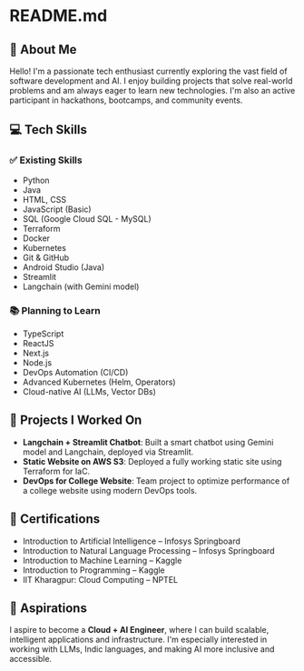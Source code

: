 # README.md

## 👋 About Me
Hello! I'm a passionate tech enthusiast currently exploring the vast field of software development and AI. I enjoy building projects that solve real-world problems and am always eager to learn new technologies. I'm also an active participant in hackathons, bootcamps, and community events.

## 💻 Tech Skills

### ✅ Existing Skills
- Python
- Java
- HTML, CSS
- JavaScript (Basic)
- SQL (Google Cloud SQL - MySQL)
- Terraform
- Docker
- Kubernetes
- Git & GitHub
- Android Studio (Java)
- Streamlit
- Langchain (with Gemini model)

### 📚 Planning to Learn
- TypeScript
- ReactJS
- Next.js
- Node.js
- DevOps Automation (CI/CD)
- Advanced Kubernetes (Helm, Operators)
- Cloud-native AI (LLMs, Vector DBs)

## 🚀 Projects I Worked On
- **Langchain + Streamlit Chatbot**: Built a smart chatbot using Gemini model and Langchain, deployed via Streamlit.
- **Static Website on AWS S3**: Deployed a fully working static site using Terraform for IaC.
- **DevOps for College Website**: Team project to optimize performance of a college website using modern DevOps tools.

## 📜 Certifications
- Introduction to Artificial Intelligence – Infosys Springboard
- Introduction to Natural Language Processing – Infosys Springboard
- Introduction to Machine Learning – Kaggle
- Introduction to Programming – Kaggle
- IIT Kharagpur: Cloud Computing – NPTEL

## 🎯 Aspirations
I aspire to become a **Cloud + AI Engineer**, where I can build scalable, intelligent applications and infrastructure. I'm especially interested in working with LLMs, Indic languages, and making AI more inclusive and accessible.



